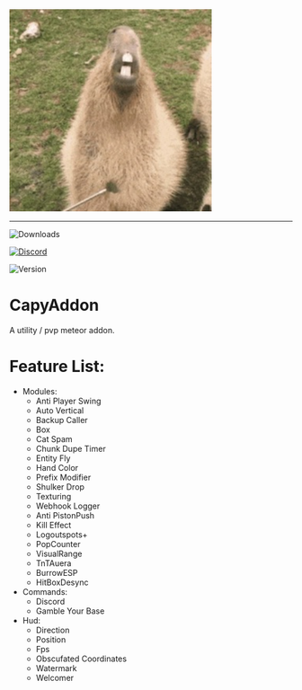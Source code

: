 <img src="./src/main/resources/assets/capyaddon/icon.png" alt="Logo" width="360" height="360">

***

![Downloads](https://img.shields.io/github/downloads/CapyKing10/CapyAddon/total?style=for-the-badge&logo=github&logoColor=ed9a3b&color=ed9a3b)

[![Discord](https://img.shields.io/discord/1154497694597910620?style=for-the-badge&logo=discord&logoColor=%23ed9a3b&logoSize=%23ed9a3b&label=Discord&color=%23ed9a3b)](https://dsc.gg/capyking10)

![Version](https://img.shields.io/badge/Version-1.21.1-ed9a3b?style=for-the-badge)

# CapyAddon

A utility / pvp meteor addon.

# Feature List:
- Modules:
    - Anti Player Swing
    - Auto Vertical
    - Backup Caller
    - Box
    - Cat Spam
    - Chunk Dupe Timer
    - Entity Fly
    - Hand Color
    - Prefix Modifier
    - Shulker Drop
    - Texturing
    - Webhook Logger
    - Anti PistonPush
    - Kill Effect
    - Logoutspots+
    - PopCounter
    - VisualRange
    - TnTAuera
    - BurrowESP
    - HitBoxDesync
- Commands:
    - Discord
    - Gamble Your Base
- Hud:
    - Direction
    - Position
    - Fps
    - Obscufated Coordinates
    - Watermark
    - Welcomer
